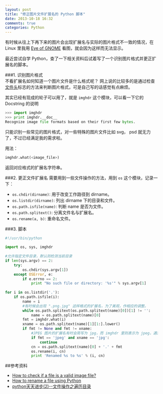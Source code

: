 ```yaml
---
layout: post
title: "修正图片文件扩展名的 Python 脚本"
date: 2013-10-18 16:32
comments: true
categories: Python
---
```


有时候从往上下再下来的图片会出现扩展名与实际的图片格式不一致的情况，在 Linux 里我用 [Eye of GNOME][0] 看图，就会因为这样而无法显示。     
            
最近尝试自学 Python，查了一下相关资料后试着写了一个识别图片格式并更正扩展名的脚本。       

###1. 识别图片格式       
不看扩展名如何知道一个图片文件是什么格式呢？ 网上说的比较多的是通过检查[文件头][1]标志的方法来判断图片格式，可是自己写的话感觉有点麻烦。

其实已经有现成的轮子可以用了，就是 ``imghdr`` 这个模块，可以看一下它的 Docstring 的说明       
```python
>>> import imghdr
>>> print imghdr.__doc__
Recognize image file formats based on their first few bytes.
```

只能识别一些常见的图片格式，对一些特殊的图片文件比如 svg， psd 就无力了，不过已经满足我的需求啦。    

用法：
```python
imghdr.what(<image_file>)
```
返回对应格式的扩展名字符串。    

###2. 更正文件扩展名
需要用到一些文件操作的方法，用到 ``os`` 这个模块，记录一下：    


- ``os.chdir(dirname)``: 用于改变工作路径到 dirname。
- ``os.listdir(dirname)``: 列出 dirname 下的目录和文件。
- ``os.path.isfile(name)``: 判断 name 是否为文件。
- ``os.path.splitext()``: 分离文件名与扩展名。
- ``os.rename(a, b)``: 重命名文件。

   

###3. 脚本

```python correct-image-file-extension.py https://gist.github.com/wenLiangcan/7040164
#!/usr/bin/python
 
import os, sys, imghdr
 
#允许指定文件目录，默认则检测当前目录
if len(sys.argv) == 2:
    try:
        os.chdir(sys.argv[1])
    except OSError, e:
        if e.errno == 2:
            print "No such file or directory: '%s'" % sys.argv[1]
 
for i in os.listdir('.'):
    if os.path.isfile(i):
        name = i
        #有时候会出现 ".png.jpg" 这样格式的扩展名，为了美观，作相应的调整。
        while os.path.splitext(os.path.splitext(name)[0])[1] != '':
            name = os.path.splitext(name)[0]
        fmt = imghdr.what(i)
        xname = os.path.splitext(name)[1][1:].lower()
        if fmt != None and fmt != xname:
            #JPEG 图片的扩展名有时会简写为 jpg，而 imghdr 里则表示为 jpeg，遇到这样的情况直接跳过不再更改。
            if fmt == 'jpeg' and xname == 'jpg':
                continue
            cn = os.path.splitext(name)[0] + '.' + fmt
            os.rename(i, cn) 
            print 'Renamed %s to %s' % (i, cn)
```

##参考资料   
- [How to check if a file is a valid image file?][2]
- [How to rename a file using Python][3]
- [python天天进步(2)--文件操作之遍历目录][4]



[0]: http://projects.gnome.org/eog/ "Homepage"
[1]: http://baike.baidu.com/view/1606305.htm
[2]: http://stackoverflow.com/a/902779/1436873
[3]: http://stackoverflow.com/a/2491232/1436873
[4]: http://www.cnblogs.com/vivilisa/archive/2009/03/01/1400968.html

